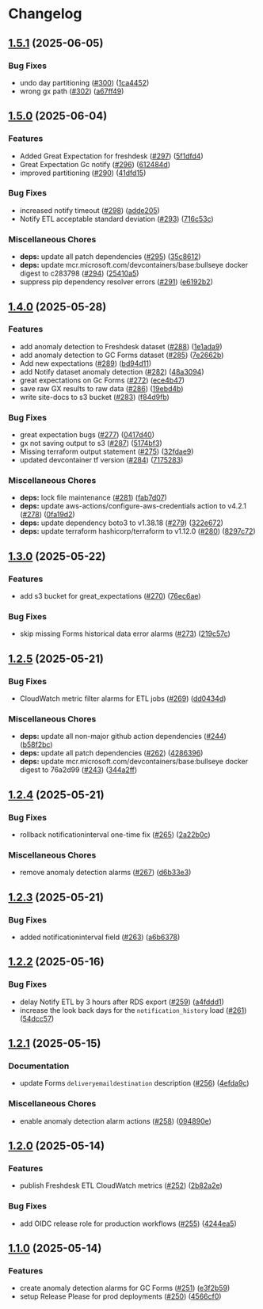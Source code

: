# Changelog

## [1.5.1](https://github.com/cds-snc/data-lake/compare/v1.5.0...v1.5.1) (2025-06-05)


### Bug Fixes

* undo day partitioning ([#300](https://github.com/cds-snc/data-lake/issues/300)) ([1ca4452](https://github.com/cds-snc/data-lake/commit/1ca4452c69d0322e7cac62a133295fff719b0ad4))
* wrong gx path ([#302](https://github.com/cds-snc/data-lake/issues/302)) ([a67ff49](https://github.com/cds-snc/data-lake/commit/a67ff49c612de584573105e06659e01e88346a63))

## [1.5.0](https://github.com/cds-snc/data-lake/compare/v1.4.0...v1.5.0) (2025-06-04)


### Features

* Added Great Expectation for freshdesk ([#297](https://github.com/cds-snc/data-lake/issues/297)) ([5f1dfd4](https://github.com/cds-snc/data-lake/commit/5f1dfd4178febe493e12ad3b339de2ae35599464))
* Great Expectation Gc notify ([#296](https://github.com/cds-snc/data-lake/issues/296)) ([612484d](https://github.com/cds-snc/data-lake/commit/612484d7e9badb6498332f8141ec09285f307925))
* improved partitioning ([#290](https://github.com/cds-snc/data-lake/issues/290)) ([41dfd15](https://github.com/cds-snc/data-lake/commit/41dfd1567cbe42c52c8e4dbf812efc4987863335))


### Bug Fixes

* increased notify timeout ([#298](https://github.com/cds-snc/data-lake/issues/298)) ([adde205](https://github.com/cds-snc/data-lake/commit/adde205cf121dbe7ba8706a0481a8ba62d680b48))
* Notify ETL acceptable standard deviation ([#293](https://github.com/cds-snc/data-lake/issues/293)) ([716c53c](https://github.com/cds-snc/data-lake/commit/716c53cc7da04298d629d2776098a299cfc48a8a))


### Miscellaneous Chores

* **deps:** update all patch dependencies ([#295](https://github.com/cds-snc/data-lake/issues/295)) ([35c8612](https://github.com/cds-snc/data-lake/commit/35c8612d18e1843934006e527e8d26f220949842))
* **deps:** update mcr.microsoft.com/devcontainers/base:bullseye docker digest to c283798 ([#294](https://github.com/cds-snc/data-lake/issues/294)) ([25410a5](https://github.com/cds-snc/data-lake/commit/25410a56f5a0feedadb0d61a15833111c47146f0))
* suppress pip dependency resolver errors ([#291](https://github.com/cds-snc/data-lake/issues/291)) ([e6192b2](https://github.com/cds-snc/data-lake/commit/e6192b2b588043fedb48b52821d18e5bf6c10f2c))

## [1.4.0](https://github.com/cds-snc/data-lake/compare/v1.3.0...v1.4.0) (2025-05-28)


### Features

* add anomaly detection to Freshdesk dataset ([#288](https://github.com/cds-snc/data-lake/issues/288)) ([1e1ada9](https://github.com/cds-snc/data-lake/commit/1e1ada9f5c38d5a435e568d93c43c2ef6b498882))
* add anomaly detection to GC Forms dataset ([#285](https://github.com/cds-snc/data-lake/issues/285)) ([7e2662b](https://github.com/cds-snc/data-lake/commit/7e2662b10e5cb0671b71b0cfcc3f915051617847))
* Add new expectations ([#289](https://github.com/cds-snc/data-lake/issues/289)) ([bd94d11](https://github.com/cds-snc/data-lake/commit/bd94d119a45dd5b6c893420eaf6dae609f37969e))
* add Notify dataset anomaly detection ([#282](https://github.com/cds-snc/data-lake/issues/282)) ([48a3094](https://github.com/cds-snc/data-lake/commit/48a3094d2074d02f2c0aee20506cc8686bce4279))
* great expectations on Gc Forms ([#272](https://github.com/cds-snc/data-lake/issues/272)) ([ece4b47](https://github.com/cds-snc/data-lake/commit/ece4b4736bcb2e0c6fa6017f542ab48817a9626a))
* save raw GX results to raw data ([#286](https://github.com/cds-snc/data-lake/issues/286)) ([19ebd4b](https://github.com/cds-snc/data-lake/commit/19ebd4b36677dfe7c2c9fe357c7061160b0185e1))
* write site-docs to s3 bucket ([#283](https://github.com/cds-snc/data-lake/issues/283)) ([f84d9fb](https://github.com/cds-snc/data-lake/commit/f84d9fb67fdeddde7105501a55b0e5a9d3babb9d))


### Bug Fixes

* great expectation bugs ([#277](https://github.com/cds-snc/data-lake/issues/277)) ([0417d40](https://github.com/cds-snc/data-lake/commit/0417d405be088a3ff1c2d6f45cf69c3f0c316331))
* gx not saving output to s3 ([#287](https://github.com/cds-snc/data-lake/issues/287)) ([5174bf3](https://github.com/cds-snc/data-lake/commit/5174bf3155e16ec3754e16f55ba1893d03f3fe0d))
* Missing terraform output statement ([#275](https://github.com/cds-snc/data-lake/issues/275)) ([32fdae9](https://github.com/cds-snc/data-lake/commit/32fdae978202a6582a0d17d3fadc565c39f49a71))
* updated devcontainer tf version ([#284](https://github.com/cds-snc/data-lake/issues/284)) ([7175283](https://github.com/cds-snc/data-lake/commit/7175283413b51c32abe0a196cb7428282b54bcc9))


### Miscellaneous Chores

* **deps:** lock file maintenance ([#281](https://github.com/cds-snc/data-lake/issues/281)) ([fab7d07](https://github.com/cds-snc/data-lake/commit/fab7d071b19f29c1ddebd89a4d3cb24cf7e7df60))
* **deps:** update aws-actions/configure-aws-credentials action to v4.2.1 ([#278](https://github.com/cds-snc/data-lake/issues/278)) ([0fa19d2](https://github.com/cds-snc/data-lake/commit/0fa19d2d6b74a770145c0a27724860f0327bebbe))
* **deps:** update dependency boto3 to v1.38.18 ([#279](https://github.com/cds-snc/data-lake/issues/279)) ([322e672](https://github.com/cds-snc/data-lake/commit/322e672bb4eb03b5c67890abe4b0671ebdd1566f))
* **deps:** update terraform hashicorp/terraform to v1.12.0 ([#280](https://github.com/cds-snc/data-lake/issues/280)) ([8297c72](https://github.com/cds-snc/data-lake/commit/8297c72be47282a3330106d3ad4d61fb5fb98b2d))

## [1.3.0](https://github.com/cds-snc/data-lake/compare/v1.2.5...v1.3.0) (2025-05-22)


### Features

* add s3 bucket for great_expectations ([#270](https://github.com/cds-snc/data-lake/issues/270)) ([76ec6ae](https://github.com/cds-snc/data-lake/commit/76ec6ae2e7e47f0b78f2eed7cd1179d706d441c5))


### Bug Fixes

* skip missing Forms historical data error alarms ([#273](https://github.com/cds-snc/data-lake/issues/273)) ([219c57c](https://github.com/cds-snc/data-lake/commit/219c57c878f9e54970e57929f0f7b0c55140db18))

## [1.2.5](https://github.com/cds-snc/data-lake/compare/v1.2.4...v1.2.5) (2025-05-21)


### Bug Fixes

* CloudWatch metric filter alarms for ETL jobs ([#269](https://github.com/cds-snc/data-lake/issues/269)) ([dd0434d](https://github.com/cds-snc/data-lake/commit/dd0434d5ae5e47e430c3bef99c71c3e3fba7e1bc))


### Miscellaneous Chores

* **deps:** update all non-major github action dependencies ([#244](https://github.com/cds-snc/data-lake/issues/244)) ([b58f2bc](https://github.com/cds-snc/data-lake/commit/b58f2bc446071eb0487f0daefb3818ce0179c1d7))
* **deps:** update all patch dependencies ([#262](https://github.com/cds-snc/data-lake/issues/262)) ([4286396](https://github.com/cds-snc/data-lake/commit/4286396321a457b62237d3b136be92a69a769e80))
* **deps:** update mcr.microsoft.com/devcontainers/base:bullseye docker digest to 76a2d99 ([#243](https://github.com/cds-snc/data-lake/issues/243)) ([344a2ff](https://github.com/cds-snc/data-lake/commit/344a2fff6f914072f96333e6b37f517dee40b5e6))

## [1.2.4](https://github.com/cds-snc/data-lake/compare/v1.2.3...v1.2.4) (2025-05-21)


### Bug Fixes

* rollback notificationinterval one-time fix ([#265](https://github.com/cds-snc/data-lake/issues/265)) ([2a22b0c](https://github.com/cds-snc/data-lake/commit/2a22b0c12d53723c17c5d700f903364ea32b4b58))


### Miscellaneous Chores

* remove anomaly detection alarms ([#267](https://github.com/cds-snc/data-lake/issues/267)) ([d6b33e3](https://github.com/cds-snc/data-lake/commit/d6b33e3193238b166c0461380adde5d22e9cae00))

## [1.2.3](https://github.com/cds-snc/data-lake/compare/v1.2.2...v1.2.3) (2025-05-21)


### Bug Fixes

* added notificationinterval field ([#263](https://github.com/cds-snc/data-lake/issues/263)) ([a6b6378](https://github.com/cds-snc/data-lake/commit/a6b6378a23316ecf91fb4f0c3e0ce06a4277bccf))

## [1.2.2](https://github.com/cds-snc/data-lake/compare/v1.2.1...v1.2.2) (2025-05-16)


### Bug Fixes

* delay Notify ETL by 3 hours after RDS export ([#259](https://github.com/cds-snc/data-lake/issues/259)) ([a4fddd1](https://github.com/cds-snc/data-lake/commit/a4fddd1951797715d0c6ef35c2eb8898adb19109))
* increase the look back days for the `notification_history` load ([#261](https://github.com/cds-snc/data-lake/issues/261)) ([54dcc57](https://github.com/cds-snc/data-lake/commit/54dcc5793b58df2be1d7aaf41f30fc07a240b2be))

## [1.2.1](https://github.com/cds-snc/data-lake/compare/v1.2.0...v1.2.1) (2025-05-15)


### Documentation

* update Forms `deliveryemaildestination` description ([#256](https://github.com/cds-snc/data-lake/issues/256)) ([4efda9c](https://github.com/cds-snc/data-lake/commit/4efda9c978a7b6f512e04ccb14823e0771fbf6d0))


### Miscellaneous Chores

* enable anomaly detection alarm actions ([#258](https://github.com/cds-snc/data-lake/issues/258)) ([094890e](https://github.com/cds-snc/data-lake/commit/094890e549e5b407c15000e2885a22aa5cf49b79))

## [1.2.0](https://github.com/cds-snc/data-lake/compare/v1.1.0...v1.2.0) (2025-05-14)


### Features

* publish Freshdesk ETL CloudWatch metrics ([#252](https://github.com/cds-snc/data-lake/issues/252)) ([2b82a2e](https://github.com/cds-snc/data-lake/commit/2b82a2e8cb3e9b46c5ce3ec211943c9f01a61923))


### Bug Fixes

* add OIDC release role for production workflows ([#255](https://github.com/cds-snc/data-lake/issues/255)) ([4244ea5](https://github.com/cds-snc/data-lake/commit/4244ea5e87c879b42551fe0969d139c7a7958eee))

## [1.1.0](https://github.com/cds-snc/data-lake/compare/v1.0.0...v1.1.0) (2025-05-14)


### Features

* create anomaly detection alarms for GC Forms ([#251](https://github.com/cds-snc/data-lake/issues/251)) ([e3f2b59](https://github.com/cds-snc/data-lake/commit/e3f2b59193c1cbef14f470306aff8ae0a1f078b9))
* setup Release Please for prod deployments ([#250](https://github.com/cds-snc/data-lake/issues/250)) ([4566cf0](https://github.com/cds-snc/data-lake/commit/4566cf0b8c1a32b4e55dba79ae9fcb817b6e3b3b))

